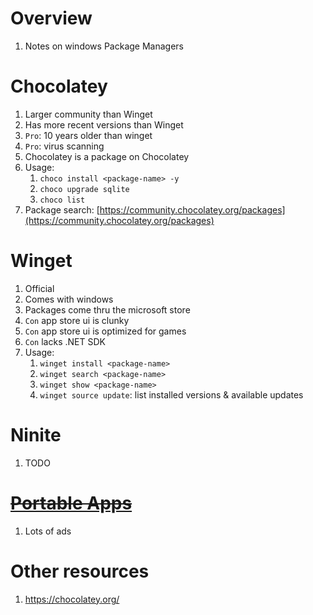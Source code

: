 # Overview
1. Notes on windows Package Managers


# Chocolatey
1. Larger community than Winget
1. Has more recent versions than Winget
1. `Pro`: 10 years older than winget
1. `Pro`: virus scanning
1. Chocolatey is a package on Chocolatey
1. Usage:
    1. `choco install <package-name> -y`
    1. `choco upgrade sqlite`
    1. `choco list`
1. Package search:  [https://community.chocolatey.org/packages](https://community.chocolatey.org/packages)


# Winget
1. Official
1. Comes with windows
1. Packages come thru the microsoft store
1. `Con` app store ui is clunky
1. `Con` app store ui is optimized for games
1. `Con` lacks .NET SDK
1. Usage:
    1. `winget install <package-name>`
    1. `winget search <package-name>`
    1. `winget show <package-name>`
    1. `winget source update`: list installed versions & available updates


# Ninite
1. TODO


# [~~Portable Apps~~](https://portableapps.com/)
1. Lots of ads


# Other resources
1. https://chocolatey.org/




